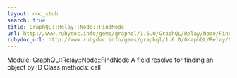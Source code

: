 ```yaml
---
layout: doc_stub
search: true
title: GraphQL::Relay::Node::FindNode
url: http://www.rubydoc.info/gems/graphql/1.6.0/GraphQL/Relay/Node/FindNode
rubydoc_url: http://www.rubydoc.info/gems/graphql/1.6.0/GraphQL/Relay/Node/FindNode
---
```


Module: GraphQL::Relay::Node::FindNode
A field resolve for finding an object by ID 
Class methods:
call

